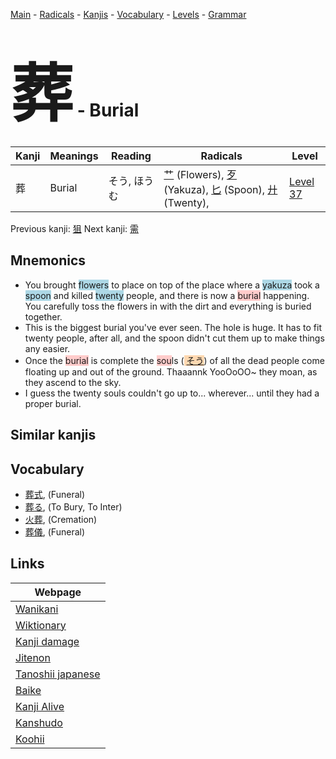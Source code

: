 <style> bigfont {font-size: 100px}</style>
[Main](../index.md) -
[Radicals](../radicals.md) -
[Kanjis](../kanjis.md) -
[Vocabulary](../vocabulary.md) -
[Levels](../levels.md) -
[Grammar](../grammar.md)
# <bigfont> 葬</bigfont> - Burial 

| Kanji | Meanings | Reading | Radicals | Level |
| --- | --- | --- | --- | --- |
| 葬 | Burial | そう, ほうむ | [艹](../radicals/艹.md) (Flowers), [歹](../radicals/歹.md) (Yakuza), [匕](../radicals/匕.md) (Spoon), [廾](../radicals/廾.md) (Twenty),  | [Level 37](../levels/wk_level37.md) |

Previous kanji: [狙](狙.md) Next kanji: [需](需.md) 

## Mnemonics
 * You brought <span style="background-color:#ADD8E6"> flowers</span> to place on top of the place where a <span style="background-color:#ADD8E6"> yakuza</span> took a <span style="background-color:#ADD8E6"> spoon</span> and killed <span style="background-color:#ADD8E6"> twenty</span> people, and there is now a <span style="background-color:#ffcccb"> burial</span> happening. You carefully toss the flowers in with the dirt and everything is buried together.
* This is the biggest burial you've ever seen. The hole is huge. It has to fit twenty people, after all, and the spoon didn't cut them up to make things any easier.
* Once the <span style="background-color:#ffcccb"> burial</span> is complete the <span style="background-color:#ffcccb"> sou</span>ls (<span style="background-color:#fed8b1"> [そう](https://jisho.org/search/そう)</span>) of all the dead people come floating up and out of the ground. Thaaannk YooOoOO~ they moan, as they ascend to the sky.
* I guess the twenty souls couldn't go up to... wherever... until they had a proper burial.


## Similar kanjis
 


## Vocabulary
 * [葬式](../vocabulary/葬.md), (Funeral)
* [葬る](../vocabulary/葬.md), (To Bury, To Inter)
* [火葬](../vocabulary/葬.md), (Cremation)
* [葬儀](../vocabulary/葬.md), (Funeral)



## Links 

| Webpage |
| --- |
| [Wanikani          ](https://www.wanikani.com/kanji/葬) |
| [Wiktionary        ](https://en.wiktionary.org/wiki/葬) |
| [Kanji damage      ](http://www.kanjidamage.com/kanji/search?utf8=✓&q=葬) |
| [Jitenon           ](https://jitenon.com/kanji/葬) |
| [Tanoshii japanese ](https://www.tanoshiijapanese.com/dictionary/kanji.cfm?k=葬) |
| [Baike             ](https://baike.baidu.com/item/葬) |
| [Kanji Alive       ](https://app.kanjialive.com/葬) |
| [Kanshudo          ](https://www.kanshudo.com/searchmn?q=葬) |
| [Koohii            ](https://kanji.koohii.com/study/kanji/葬) |
